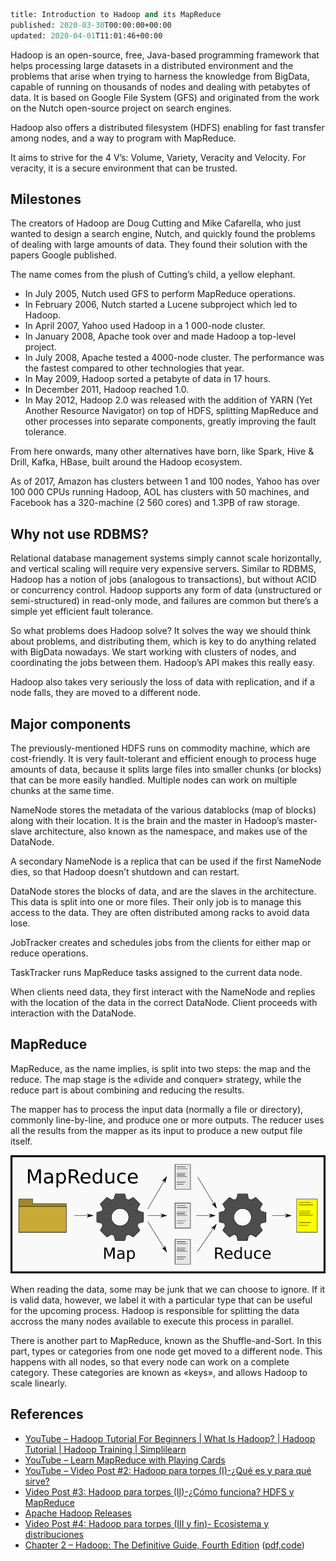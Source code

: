 ```meta
title: Introduction to Hadoop and its MapReduce
published: 2020-03-30T00:00:00+00:00
updated: 2020-04-01T11:01:46+00:00
```

Hadoop is an open-source, free, Java-based programming framework that helps processing large datasets in a distributed environment and the problems that arise when trying to harness the knowledge from BigData, capable of running on thousands of nodes and dealing with petabytes of data. It is based on Google File System (GFS) and originated from the work on the Nutch open-source project on search engines.

Hadoop also offers a distributed filesystem (HDFS) enabling for fast transfer among nodes, and a way to program with MapReduce.

It aims to strive for the 4 V’s: Volume, Variety, Veracity and Velocity. For veracity, it is a secure environment that can be trusted.

## Milestones

The creators of Hadoop are Doug Cutting and Mike Cafarella, who just wanted to design a search engine, Nutch, and quickly found the problems of dealing with large amounts of data. They found their solution with the papers Google published.

The name comes from the plush of Cutting’s child, a yellow elephant.

* In July 2005, Nutch used GFS to perform MapReduce operations.
* In February 2006, Nutch started a Lucene subproject which led to Hadoop.
* In April 2007, Yahoo used Hadoop in a 1 000-node cluster.
* In January 2008, Apache took over and made Hadoop a top-level project.
* In July 2008, Apache tested a 4000-node cluster. The performance was the fastest compared to other technologies that year.
* In May 2009, Hadoop sorted a petabyte of data in 17 hours.
* In December 2011, Hadoop reached 1.0.
* In May 2012, Hadoop 2.0 was released with the addition of YARN (Yet Another Resource Navigator) on top of HDFS, splitting MapReduce and other processes into separate components, greatly improving the fault tolerance.

From here onwards, many other alternatives have born, like Spark, Hive & Drill, Kafka, HBase, built around the Hadoop ecosystem.

As of 2017, Amazon has clusters between 1 and 100 nodes, Yahoo has over 100 000 CPUs running Hadoop, AOL has clusters with 50 machines, and Facebook has a 320-machine (2 560 cores) and 1.3PB of raw storage.

## Why not use RDBMS?

Relational database management systems simply cannot scale horizontally, and vertical scaling will require very expensive servers. Similar to RDBMS, Hadoop has a notion of jobs (analogous to transactions), but without ACID or concurrency control. Hadoop supports any form of data (unstructured or semi-structured) in read-only mode, and failures are common but there’s a simple yet efficient fault tolerance.

So what problems does Hadoop solve? It solves the way we should think about problems, and distributing them, which is key to do anything related with BigData nowadays. We start working with clusters of nodes, and coordinating the jobs between them. Hadoop’s API makes this really easy.

Hadoop also takes very seriously the loss of data with replication, and if a node falls, they are moved to a different node.

## Major components

The previously-mentioned HDFS runs on commodity machine, which are cost-friendly. It is very fault-tolerant and efficient enough to process huge amounts of data, because it splits large files into smaller chunks (or blocks) that can be more easily handled. Multiple nodes can work on multiple chunks at the same time.

NameNode stores the metadata of the various datablocks (map of blocks) along with their location. It is the brain and the master in Hadoop’s master-slave architecture, also known as the namespace, and makes use of the DataNode.

A secondary NameNode is a replica that can be used if the first NameNode dies, so that Hadoop doesn’t shutdown and can restart.

DataNode stores the blocks of data, and are the slaves in the architecture. This data is split into one or more files. Their only job is to manage this access to the data. They are often distributed among racks to avoid data lose.

JobTracker creates and schedules jobs from the clients for either map or reduce operations.

TaskTracker runs MapReduce tasks assigned to the current data node.

When clients need data, they first interact with the NameNode and replies with the location of the data in the correct DataNode. Client proceeds with interaction with the DataNode.

## MapReduce

MapReduce, as the name implies, is split into two steps: the map and the reduce. The map stage is the «divide and conquer» strategy, while the reduce part is about combining and reducing the results.

The mapper has to process the input data (normally a file or directory), commonly line-by-line, and produce one or more outputs. The reducer uses all the results from the mapper as its input to produce a new output file itself.

![](bitmap.png)

When reading the data, some may be junk that we can choose to ignore. If it is valid data, however, we label it with a particular type that can be useful for the upcoming process. Hadoop is responsible for splitting the data accross the many nodes available to execute this process in parallel.

There is another part to MapReduce, known as the Shuffle-and-Sort. In this part, types or categories from one node get moved to a different node. This happens with all nodes, so that every node can work on a complete category. These categories are known as «keys», and allows Hadoop to scale linearly.

## References

* [YouTube – Hadoop Tutorial For Beginners | What Is Hadoop? | Hadoop Tutorial | Hadoop Training | Simplilearn](https://youtu.be/oT7kczq5A-0)
* [YouTube – Learn MapReduce with Playing Cards](https://youtu.be/bcjSe0xCHbE)
* [YouTube – Video Post #2: Hadoop para torpes (I)-¿Qué es y para qué sirve?](https://youtu.be/j8ehT1_G5AY?list=PLi4tp-TF_qjM_ed4lIzn03w7OnEh0D8Xi)
* [Video Post #3: Hadoop para torpes (II)-¿Cómo funciona? HDFS y MapReduce](https://youtu.be/NQ8mjVPCDvk?list=PLi4tp-TF_qjM_ed4lIzn03w7OnEh0D8Xi)
* [Apache Hadoop Releases](https://hadoop.apache.org/old/releases.html)
* [Video Post #4: Hadoop para torpes (III y fin)- Ecosistema y distribuciones](https://youtu.be/20qWx2KYqYg?list=PLi4tp-TF_qjM_ed4lIzn03w7OnEh0D8Xi)
* [Chapter 2 – Hadoop: The Definitive Guide, Fourth Edition](http://www.hadoopbook.com/) ([pdf,](http://grut-computing.com/HadoopBook.pdf)[code](http://www.hadoopbook.com/code.html))
